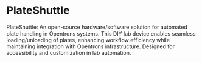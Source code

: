 # PlateShuttle
PlateShuttle: An open-source hardware/software solution for automated plate handling in Opentrons systems. This DIY lab device enables seamless loading/unloading of plates, enhancing workflow efficiency while maintaining integration with Opentrons infrastructure. Designed for accessibility and customization in lab automation.

